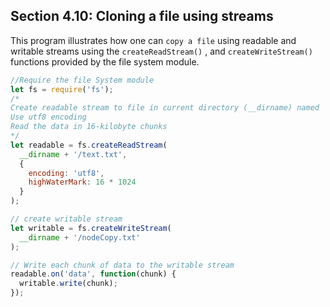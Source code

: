 ## Section 4.10: Cloning a file using streams

This program illustrates how one can `copy a file` using readable and writable streams 
using the `createReadStream()` , and `createWriteStream()` functions provided by the 
file system module.

```js
//Require the file System module
let fs = require('fs');
/*
Create readable stream to file in current directory (__dirname) named 'node.txt'
Use utf8 encoding
Read the data in 16-kilobyte chunks
*/
let readable = fs.createReadStream(
  __dirname + '/text.txt', 
  { 
    encoding: 'utf8', 
    highWaterMark: 16 * 1024 
  }
);

// create writable stream
let writable = fs.createWriteStream(
  __dirname + '/nodeCopy.txt'
);

// Write each chunk of data to the writable stream
readable.on('data', function(chunk) {
  writable.write(chunk);
});
```